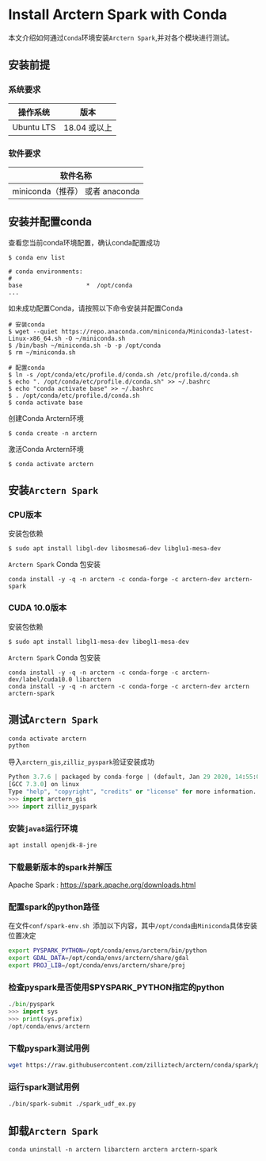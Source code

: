 # Install Arctern Spark with Conda
本文介绍如何通过`Conda`环境安装`Arctern Spark`,并对各个模块进行测试。

## 安装前提

### 系统要求

| 操作系统    | 版本          |
| ---------- | ------------ |
| Ubuntu LTS | 18.04 或以上  |

### 软件要求

| 软件名称                    |
| -------------------------- |
| miniconda（推荐） 或者 anaconda     |

## 安装并配置conda

查看您当前conda环境配置，确认conda配置成功
```shell
$ conda env list

# conda environments:
#
base                  *  /opt/conda
...
```

如未成功配置Conda，请按照以下命令安装并配置Conda
```shell
# 安装conda
$ wget --quiet https://repo.anaconda.com/miniconda/Miniconda3-latest-Linux-x86_64.sh -O ~/miniconda.sh
$ /bin/bash ~/miniconda.sh -b -p /opt/conda
$ rm ~/miniconda.sh

# 配置conda
$ ln -s /opt/conda/etc/profile.d/conda.sh /etc/profile.d/conda.sh
$ echo ". /opt/conda/etc/profile.d/conda.sh" >> ~/.bashrc
$ echo "conda activate base" >> ~/.bashrc
$ . /opt/conda/etc/profile.d/conda.sh
$ conda activate base
```

创建Conda Arctern环境
```shell
$ conda create -n arctern
```

激活Conda Arctern环境
```shell
$ conda activate arctern
```

## 安装`Arctern Spark`

### CPU版本

安装包依赖
```shell
$ sudo apt install libgl-dev libosmesa6-dev libglu1-mesa-dev
```

`Arctern Spark` Conda 包安装
```shell
conda install -y -q -n arctern -c conda-forge -c arctern-dev arctern-spark
```

### CUDA 10.0版本

安装包依赖
```shell
$ sudo apt install libgl1-mesa-dev libegl1-mesa-dev
```

`Arctern Spark` Conda 包安装
```shell
conda install -y -q -n arctern -c conda-forge -c arctern-dev/label/cuda10.0 libarctern
conda install -y -q -n arctern -c conda-forge -c arctern-dev arctern arctern-spark
```

## 测试`Arctern Spark`
```bash
conda activate arctern
python
```
导入`arctern_gis`,`zilliz_pyspark`验证安装成功
```python
Python 3.7.6 | packaged by conda-forge | (default, Jan 29 2020, 14:55:04)
[GCC 7.3.0] on linux
Type "help", "copyright", "credits" or "license" for more information.
>>> import arctern_gis
>>> import zilliz_pyspark
```

### 安装`java8`运行环境
```bash
apt install openjdk-8-jre
```

### 下载最新版本的spark并解压
Apache Spark : https://spark.apache.org/downloads.html

### 配置spark的python路径
在文件`conf/spark-env.sh `添加以下内容，其中`/opt/conda`由`Miniconda`具体安装位置决定
```bash
export PYSPARK_PYTHON=/opt/conda/envs/arctern/bin/python
export GDAL_DATA=/opt/conda/envs/arctern/share/gdal
export PROJ_LIB=/opt/conda/envs/arctern/share/proj
```

### 检查pyspark是否使用$PYSPARK_PYTHON指定的python
```python
./bin/pyspark
>>> import sys
>>> print(sys.prefix)
/opt/conda/envs/arctern
```

### 下载pyspark测试用例
```bash
wget https://raw.githubusercontent.com/zilliztech/arctern/conda/spark/pyspark/examples/gis/spark_udf_ex.py
```

### 运行spark测试用例
```bash
./bin/spark-submit ./spark_udf_ex.py
```

## 卸载`Arctern Spark`
```shell
conda uninstall -n arctern libarctern arctern arctern-spark
```
